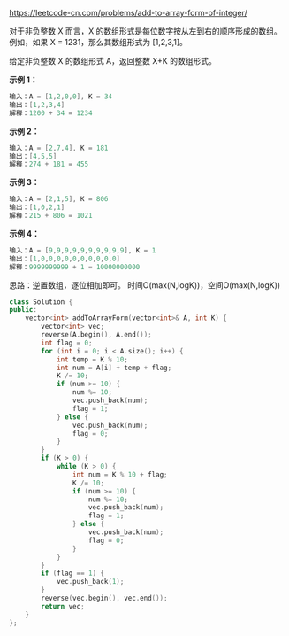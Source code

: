 <https://leetcode-cn.com/problems/add-to-array-form-of-integer/>

对于非负整数 X 而言，X 的数组形式是每位数字按从左到右的顺序形成的数组。例如，如果 X = 1231，那么其数组形式为 [1,2,3,1]。

给定非负整数 X 的数组形式 A，返回整数 X+K 的数组形式。

**示例 1：**

```cpp
输入：A = [1,2,0,0], K = 34
输出：[1,2,3,4]
解释：1200 + 34 = 1234
```

**示例 2：**

```cpp
输入：A = [2,7,4], K = 181
输出：[4,5,5]
解释：274 + 181 = 455
```

**示例 3：**

```cpp
输入：A = [2,1,5], K = 806
输出：[1,0,2,1]
解释：215 + 806 = 1021
```

**示例 4：**

```cpp
输入：A = [9,9,9,9,9,9,9,9,9,9], K = 1
输出：[1,0,0,0,0,0,0,0,0,0,0]
解释：9999999999 + 1 = 10000000000
```

思路：逆置数组，逐位相加即可。 时间O(max(N,logK))，空间O(max(N,logK))

```cpp
class Solution {
public:
    vector<int> addToArrayForm(vector<int>& A, int K) {
        vector<int> vec;
        reverse(A.begin(), A.end());
        int flag = 0;
        for (int i = 0; i < A.size(); i++) {
            int temp = K % 10;
            int num = A[i] + temp + flag;
            K /= 10;
            if (num >= 10) {
                num %= 10;
                vec.push_back(num);
                flag = 1;
            } else {
                vec.push_back(num);
                flag = 0;
            }
        }
        if (K > 0) {
            while (K > 0) {
                int num = K % 10 + flag;
                K /= 10;
                if (num >= 10) {
                    num %= 10;
                    vec.push_back(num);
                    flag = 1;
                } else {
                    vec.push_back(num);
                    flag = 0;
                }
            }
        }
        if (flag == 1) {
            vec.push_back(1);
        }
        reverse(vec.begin(), vec.end());
        return vec;
    }
};
```